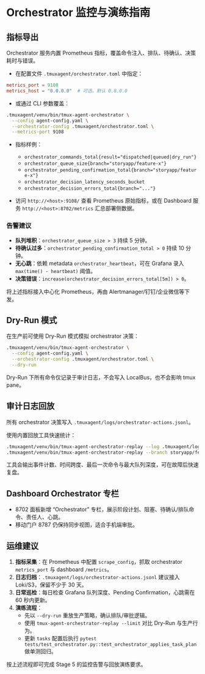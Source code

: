 # Orchestrator 监控与演练指南

## 指标导出

Orchestrator 服务内置 Prometheus 指标，覆盖命令注入、排队、待确认、决策耗时与错误。

- 在配置文件 `.tmuxagent/orchestrator.toml` 中指定：

```toml
metrics_port = 9108
metrics_host = "0.0.0.0"  # 可选，默认 0.0.0.0
```

- 或通过 CLI 参数覆盖：

```bash
.tmuxagent/venv/bin/tmux-agent-orchestrator \
  --config agent-config.yaml \
  --orchestrator-config .tmuxagent/orchestrator.toml \
  --metrics-port 9108
```

- 指标样例：
  - `orchestrator_commands_total{result="dispatched|queued|dry_run"}`
  - `orchestrator_queue_size{branch="storyapp/feature-x"}`
  - `orchestrator_pending_confirmation_total{branch="storyapp/feature-x"}`
  - `orchestrator_decision_latency_seconds_bucket`
  - `orchestrator_decision_errors_total{branch="..."}`

- 访问 `http://<host>:9108/` 查看 Prometheus 原始指标，或在 Dashboard 服务 `http://<host>:8702/metrics` 汇总部署侧数据。

### 告警建议

- **队列堆积**：`orchestrator_queue_size > 3` 持续 5 分钟。
- **待确认过多**：`orchestrator_pending_confirmation_total > 0` 持续 10 分钟。
- **无心跳**：依赖 metadata `orchestrator_heartbeat`，可在 Grafana 录入 `max(time() - heartbeat)` 阈值。
- **决策错误**：`increase(orchestrator_decision_errors_total[5m]) > 0`。

将上述指标接入中心化 Prometheus，再由 Alertmanager/钉钉/企业微信等下发。

## Dry-Run 模式

在生产前可使用 Dry-Run 模式模拟 orchestrator 决策：

```bash
.tmuxagent/venv/bin/tmux-agent-orchestrator \
  --config agent-config.yaml \
  --orchestrator-config .tmuxagent/orchestrator.toml \
  --dry-run
```

Dry-Run 下所有命令仅记录于审计日志，不会写入 LocalBus，也不会影响 tmux pane。

## 审计日志回放

所有 orchestrator 决策写入 `.tmuxagent/logs/orchestrator-actions.jsonl`。

使用内置回放工具快速统计：

```bash
.tmuxagent/venv/bin/tmux-agent-orchestrator-replay --log .tmuxagent/logs/orchestrator-actions.jsonl
.tmuxagent/venv/bin/tmux-agent-orchestrator-replay --branch storyapp/feature-x --limit 200
```

工具会输出事件计数、时间跨度、最后一次命令与最大队列深度，可在故障后快速复盘。

## Dashboard Orchestrator 专栏

- 8702 面板新增 “Orchestrator” 专栏，展示阶段计划、阻塞、待确认/排队命令、责任人、心跳。
- 移动门户 8787 仍保持同步视图，适合手机端审批。

## 运维建议

1. **指标采集**：在 Prometheus 中配置 `scrape_config`，抓取 orchestrator `metrics_port` 与 dashboard `/metrics`。
2. **日志归档**：`.tmuxagent/logs/orchestrator-actions.jsonl` 建议接入 Loki/S3，保留不少于 30 天。
3. **日常巡检**：每日检查 Grafana 队列深度、Pending Confirmation，心跳需在 60 秒内更新。
4. **演练流程**：
   - 先以 `--dry-run` 重放生产策略，确认排队/审批逻辑。
   - 使用 `tmux-agent-orchestrator-replay --limit` 对比 Dry-Run 与生产行为。
   - 更新 `tasks` 配置后执行 `pytest tests/test_orchestrator.py::test_orchestrator_applies_task_plan` 做单测回归。

按上述流程即可完成 Stage 5 的监控告警与回放演练要求。
